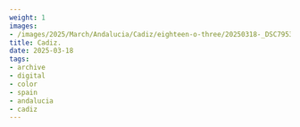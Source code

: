 ```yaml
---
weight: 1
images:
- /images/2025/March/Andalucia/Cadiz/eighteen-o-three/20250318-_DSC7953.jpg
title: Cadiz.
date: 2025-03-18
tags:
- archive
- digital
- color
- spain
- andalucia
- cadiz
---
```


